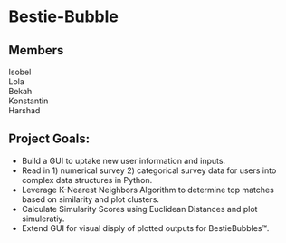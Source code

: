 # Bestie-Bubble

## Members
Isobel  
Lola  
Bekah  
Konstantin  
Harshad   

## Project Goals:
* Build a GUI to uptake new user information and inputs. 
* Read in 1) numerical survey 2) categorical survey data for users into complex data structures in Python.
* Leverage K-Nearest Neighbors Algorithm to determine top matches based on similarity and plot clusters.
* Calculate Simularity Scores using Euclidean Distances and plot simuleratiy.
* Extend GUI for visual disply of plotted outputs for BestieBubbles&trade;.